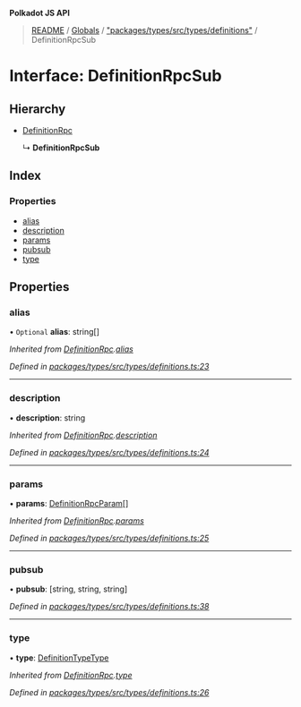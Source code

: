 **Polkadot JS API**

> [README](../README.md) / [Globals](../globals.md) / ["packages/types/src/types/definitions"](../modules/_packages_types_src_types_definitions_.md) / DefinitionRpcSub

# Interface: DefinitionRpcSub

## Hierarchy

* [DefinitionRpc](_packages_types_src_types_definitions_.definitionrpc.md)

  ↳ **DefinitionRpcSub**

## Index

### Properties

* [alias](_packages_types_src_types_definitions_.definitionrpcsub.md#alias)
* [description](_packages_types_src_types_definitions_.definitionrpcsub.md#description)
* [params](_packages_types_src_types_definitions_.definitionrpcsub.md#params)
* [pubsub](_packages_types_src_types_definitions_.definitionrpcsub.md#pubsub)
* [type](_packages_types_src_types_definitions_.definitionrpcsub.md#type)

## Properties

### alias

• `Optional` **alias**: string[]

*Inherited from [DefinitionRpc](_packages_types_src_types_definitions_.definitionrpc.md).[alias](_packages_types_src_types_definitions_.definitionrpc.md#alias)*

*Defined in [packages/types/src/types/definitions.ts:23](https://github.com/polkadot-js/api/blob/7af915185/packages/types/src/types/definitions.ts#L23)*

___

### description

•  **description**: string

*Inherited from [DefinitionRpc](_packages_types_src_types_definitions_.definitionrpc.md).[description](_packages_types_src_types_definitions_.definitionrpc.md#description)*

*Defined in [packages/types/src/types/definitions.ts:24](https://github.com/polkadot-js/api/blob/7af915185/packages/types/src/types/definitions.ts#L24)*

___

### params

•  **params**: [DefinitionRpcParam](_packages_types_src_types_definitions_.definitionrpcparam.md)[]

*Inherited from [DefinitionRpc](_packages_types_src_types_definitions_.definitionrpc.md).[params](_packages_types_src_types_definitions_.definitionrpc.md#params)*

*Defined in [packages/types/src/types/definitions.ts:25](https://github.com/polkadot-js/api/blob/7af915185/packages/types/src/types/definitions.ts#L25)*

___

### pubsub

•  **pubsub**: [string, string, string]

*Defined in [packages/types/src/types/definitions.ts:38](https://github.com/polkadot-js/api/blob/7af915185/packages/types/src/types/definitions.ts#L38)*

___

### type

•  **type**: [DefinitionTypeType](../modules/_packages_types_src_types_definitions_.md#definitiontypetype)

*Inherited from [DefinitionRpc](_packages_types_src_types_definitions_.definitionrpc.md).[type](_packages_types_src_types_definitions_.definitionrpc.md#type)*

*Defined in [packages/types/src/types/definitions.ts:26](https://github.com/polkadot-js/api/blob/7af915185/packages/types/src/types/definitions.ts#L26)*
